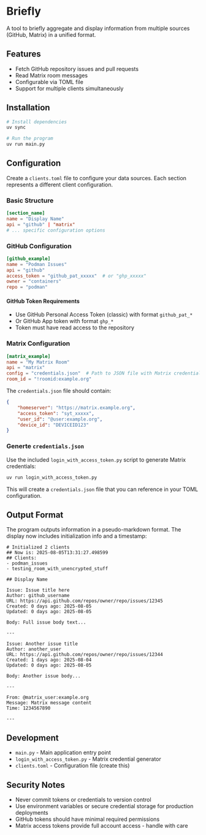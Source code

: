 # Briefly

A tool to briefly aggregate and display information from multiple sources (GitHub, Matrix) in a unified format.

## Features

- Fetch GitHub repository issues and pull requests
- Read Matrix room messages
- Configurable via TOML file
- Support for multiple clients simultaneously

## Installation

```bash
# Install dependencies
uv sync

# Run the program
uv run main.py
```

## Configuration

Create a `clients.toml` file to configure your data sources. Each section represents a different client configuration.

### Basic Structure

```toml
[section_name]
name = "Display Name"
api = "github" | "matrix"
# ... specific configuration options
```

### GitHub Configuration

```toml
[github_example]
name = "Podman Issues"
api = "github"
access_token = "github_pat_xxxxx"  # or "ghp_xxxxx"
owner = "containers"
repo = "podman"
```

#### GitHub Token Requirements
- Use GitHub Personal Access Token (classic) with format `github_pat_*` 
- Or GitHub App token with format `ghp_*`
- Token must have read access to the repository

### Matrix Configuration

```toml
[matrix_example]
name = "My Matrix Room"
api = "matrix"
config = "credentials.json"  # Path to JSON file with Matrix credentials
room_id = "!roomid:example.org"
```

The `credentials.json` file should contain:
```json
{
    "homeserver": "https://matrix.example.org",
    "access_token": "syt_xxxxx",
    "user_id": "@user:example.org",
    "device_id": "DEVICEID123"
}
```

### Generte `credentials.json`

Use the included `login_with_access_token.py` script to generate Matrix credentials:

```bash
uv run login_with_access_token.py
```

This will create a `credentials.json` file that you can reference in your TOML configuration.


## Output Format

The program outputs information in a pseudo-markdown format. The display now includes initialization info and a timestamp:

```
# Initialized 2 clients
## Now is: 2025-08-05T13:31:27.498599
## Clients:
- podman_issues
- testing_room_with_unencrypted_stuff

## Display Name

Issue: Issue title here
Author: github_username
URL: https://api.github.com/repos/owner/repo/issues/12345
Created: 0 days ago: 2025-08-05
Updated: 0 days ago: 2025-08-05

Body: Full issue body text...

---

Issue: Another issue title
Author: another_user
URL: https://api.github.com/repos/owner/repo/issues/12344
Created: 1 days ago: 2025-08-04
Updated: 0 days ago: 2025-08-05

Body: Another issue body...

---

From: @matrix_user:example.org
Message: Matrix message content
Time: 1234567890

---
```

## Development

- `main.py` - Main application entry point
- `login_with_access_token.py` - Matrix credential generator
- `clients.toml` - Configuration file (create this)

## Security Notes

- Never commit tokens or credentials to version control
- Use environment variables or secure credential storage for production deployments
- GitHub tokens should have minimal required permissions
- Matrix access tokens provide full account access - handle with care
